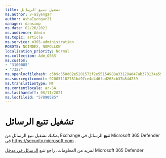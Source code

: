 ```yaml
---
title: تشغيل تتبع الرسائل
ms.author: v-aiyengar
author: AshaIyengar21
manager: dansimp
ms.date: 02/26/2021
ms.audience: Admin
ms.topic: article
ms.service: o365-administration
ROBOTS: NOINDEX, NOFOLLOW
localization_priority: Normal
ms.collection: Adm_O365
ms.custom:
- "3100005"
- "7327"
ms.openlocfilehash: c5b9c550d02e5201572f2e55154988a33128a047ab373134a59188f6ab59820b
ms.sourcegitcommit: 920051182781bd97ce4d4d6fbd268cb37b84d239
ms.translationtype: MT
ms.contentlocale: ar-SA
ms.lasthandoff: 08/11/2021
ms.locfileid: "57890585"
---
```

# <a name="run-a-message-trace"></a>تشغيل تتبع الرسائل

يمكنك تشغيل تتبع الرسائل من Exchange **تتبع** الرسائل في Microsoft 365 Defender في <https://security.microsoft.com> .

لمزيد من المعلومات، راجع تتبع [الرسائل في مدخل](https://docs.microsoft.com/microsoft-365/security/office-365-security/message-trace-scc) Microsoft 365 Defender
